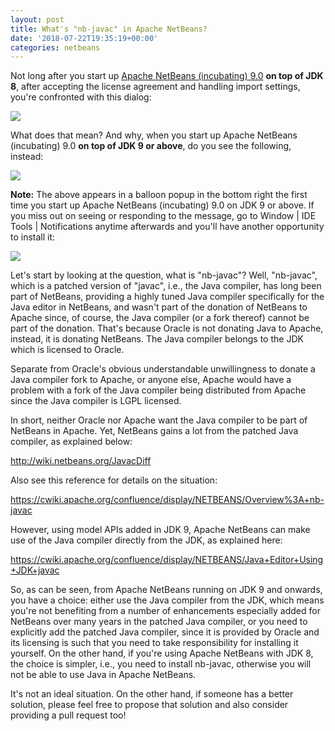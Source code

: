 ```yaml
---
layout: post
title: What's "nb-javac" in Apache NetBeans?
date: '2018-07-22T19:35:19+00:00'
categories: netbeans
---
```

Not long after you start up <a href="https://blogs.apache.org/netbeans/entry/tentative-schedule-for-apache-netbeans">Apache NetBeans (incubating) 9.0</a> <b>on top of JDK 8</b>, after accepting the license agreement and handling import settings, you're confronted with this dialog:

<p><img src="https://blogs.apache.org/netbeans/mediaresource/120bcc60-3b3f-4323-aabe-f0445a1f7754"/>

<p>What does that mean? And why, when you start up Apache NetBeans (incubating) 9.0 <b>on top of JDK 9 or above</b>, do you see the following, instead:</p>

<p><img src="https://blogs.apache.org/netbeans/mediaresource/48eb86e5-a9db-4d4b-8a85-87df42adce31"/>

<p><b>Note:</b> The above appears in a balloon popup in the bottom right the first time you start up Apache NetBeans (incubating) 9.0 on JDK 9 or above. If you miss out on seeing or responding to the message, go to Window | IDE Tools | Notifications anytime afterwards and you'll have another opportunity to install it:</p>

<p><img src="https://blogs.apache.org/netbeans/mediaresource/6475dd46-b153-41c1-a123-5977654cd88e"/>

<p>Let's start by looking at the question, what is "nb-javac"? Well, "nb-javac", which is a patched version of "javac", i.e., the Java compiler, has long been part of NetBeans, providing a highly tuned Java compiler specifically for the Java editor in NetBeans, and wasn't part of the donation of NetBeans to Apache since, of course, the Java compiler (or a fork thereof) cannot be part of the donation. That's because Oracle is not donating Java to Apache, instead, it is donating NetBeans. The Java compiler belongs to the JDK which is licensed to Oracle.</p>

<p>Separate from Oracle's obvious understandable unwillingness to donate a Java compiler fork to Apache, or anyone else, Apache would have a problem with a fork of the Java compiler being distributed from Apache since the Java compiler is LGPL licensed.</p>

<p>In short, neither Oracle nor Apache want the Java compiler to be part of NetBeans in Apache. Yet, NetBeans gains a lot from the patched Java compiler, as explained below:</p>

<p><a href="http://wiki.netbeans.org/JavacDiff">http://wiki.netbeans.org/JavacDiff</a>

<p>Also see this reference for details on the situation:</pL>

<p><a href="https://cwiki.apache.org/confluence/display/NETBEANS/Overview%3A+nb-javac">https://cwiki.apache.org/confluence/display/NETBEANS/Overview%3A+nb-javac</a>

<p>However, using model APIs added in JDK 9, Apache NetBeans can make use of the Java compiler directly from the JDK, as explained here:</p>

<p><a href="https://cwiki.apache.org/confluence/display/NETBEANS/Java+Editor+Using+JDK+javac">https://cwiki.apache.org/confluence/display/NETBEANS/Java+Editor+Using+JDK+javac</a></p>

<p>So, as can be seen, from Apache NetBeans running on JDK 9 and onwards, you have a choice: either use the Java compiler from the JDK, which means you're not benefiting from a number of enhancements especially added for NetBeans over many years in the patched Java compiler, or you need to explicitly add the patched Java compiler, since it is provided by Oracle and its licensing is such that you need to take responsibility for installing it yourself. On the other hand, if you're using Apache NetBeans with JDK 8, the choice is simpler, i.e., you need to install nb-javac, otherwise you will not be able to use Java in Apache NetBeans.</p>

<p>It's not an ideal situation. On the other hand, if someone has a better solution, please feel free to propose that solution and also consider providing a pull request too!</p>
